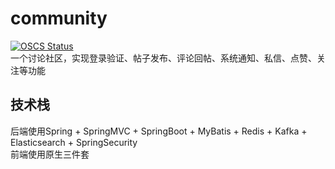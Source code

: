 # community
[![OSCS Status](https://www.oscs1024.com/platform/badge/PandaThug/community.svg?size=small)](https://www.oscs1024.com/project/PandaThug/community?ref=badge_small)  
一个讨论社区，实现登录验证、帖子发布、评论回帖、系统通知、私信、点赞、关注等功能
## 技术栈
后端使用Spring + SpringMVC + SpringBoot + MyBatis + Redis + Kafka + Elasticsearch + SpringSecurity  
前端使用原生三件套

